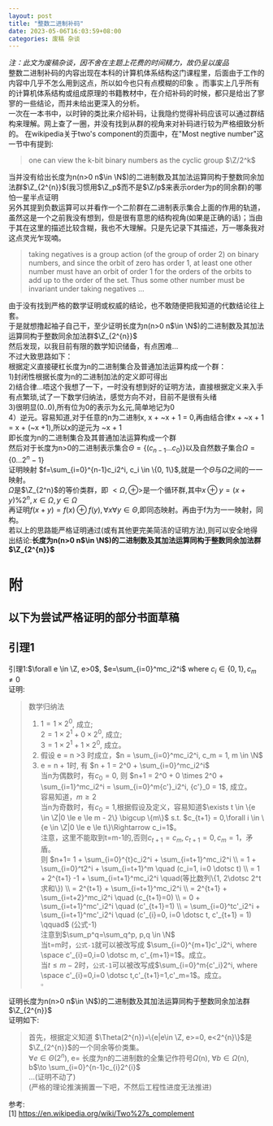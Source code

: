 ```yaml
---
layout: post
title: "整数二进制补码"
date: 2023-05-06T16:03:59+08:00
categories: 废稿 杂谈
---
```

*注：此文为废稿杂谈，因不舍在主题上花费的时间精力，故仍呈以废品*  
整数二进制补码的内容出现在本科的计算机体系结构这门课程里，后面由于工作的内容中几乎不怎么用到这点，所以如今也只有点模糊的印象
。而事实上几乎所有的计算机体系结构或组成原理的书籍教材中，在介绍补码的时候，都只是给出了寥寥的一些结论，而并未给出更深入的分析。  
一次在一本书中，以时钟的类比来介绍补码，让我隐约觉得补码应该可以通过群结构来理解。网上查了一圈，并没有找到从群的视角来对补码进行较为严格细致分析的。
在wikipedia关于two's component的页面中，在"Most negtive number"这一节中有提到:
>one can view the k-bit binary numbers as the cyclic group  $\Z/2^k$

当并没有给出长度为n(n>0 n$\in \N$)的二进制数及其加法运算同构于整数同余加法群$\Z_{2^{n}}$(我习惯用$\Z_p$而不是$\Z/p$来表示order为p的同余群)的哪怕一星半点证明  
另外其提到负数运算可以并看作一个二阶群在二进制表示集合上面的作用的轨道，虽然这是一个之前我没有想到，但是很有意思的结构视角(如果是正确的话)；当由于其在这里的描述比较含糊，我也不大理解。只是先记录下其描述，万一哪条我对这点灵光乍现喃。
>taking negatives is a group action (of the group of order 2) on binary numbers, and since the orbit of zero has order 1, at least one other number must have an orbit of order 1 for the orders of the orbits to add up to the order of the set. Thus some other number must be invariant under taking negatives ...

由于没有找到严格的数学证明或权威的结论，也不敢随便把我知道的代数结论往上套。  
于是就想撸起袖子自己干，至少证明长度为n(n>0 n$\in \N$)的二进制数及其加法运算同构于整数同余加法群$\Z_{2^{n}}$  
然后发现，以我目前有限的数学知识储备，有点困难...  
不过大致思路如下：  
根据定义直接硬杠长度为n的二进制集合及普通加法运算构成一个群：  
1)封闭性根据长度为n的二进制加法的定义即可得出  
2)结合律...唔这个我想了一下，一时没有想到好的证明方法，直接根据定义来入手有点繁琐,试了一下数学归纳法，感觉方向不对，目前不是很有头绪  
3)很明显(0..0),所有位为0的表示为幺元,简单地记为0  
4）逆元。容易知道,对于任意的n为二进制x, x + ~x + 1 = 0,再由结合律x + ~x + 1 = x + (~x +1),所以x的逆元为 ~x + 1  
即长度为n的二进制集合及其普通加法运算构成一个群  
然后对于长度为n>0的二进制表示集合$\Theta=\{(c_{n-1} \dotsc c_0)\}$以及自然数子集合$\Omega=\{0 \dotsc 2^n-1\}$  
证明映射 $f=\sum_{i=0}^{n-1}c_i2^i, c_i \in \{0, 1\}$,就是一个$\Theta$与$\Omega$之间的一一映射。  
$\Omega$是$\Z_{2^n}$的等价类群，即 $<\Omega, \oplus>$是一个循环群,其中$x \oplus y = (x+y) \% 2^n, x \in \Omega, y \in \Omega$  
再证明$f(x+y) = f(x) \oplus f(y), \forall x \forall y \in \Theta$,即同态映射。再由于f为为一一映射，同构。  
若以上的思路能严格证明通过(或有其他更完美简洁的证明方法),则可以安全地得出结论:**长度为n(n>0 n$\in \N$)的二进制数及其加法运算同构于整数同余加法群$\Z_{2^{n}}$**

# 附
## 以下为尝试严格证明的部分书面草稿
## 引理1
引理1:$\forall e \in \Z, e>0$, $e=\sum_{i=0}^mc_i2^i$ where $c_i \in \{0, 1\}, c_m \neq 0$  
证明:
> 数学归纳法  
>
> 1. $1=1 \times 2^0$, 成立;  
> $2 = 1 \times 2^1 + 0 \times 2^0$, 成立;  
> $3 = 1 \times 2^1 + 1 \times 2^0$, 成立。  
> 2. 假设 e = n >3 时成立，$n = \sum_{i=0}^mc_i2^i, c_m = 1, m \in \N$
> 3. e = n + 1时,
> 有 $n + 1 = 2^0 + \sum_{i=0}^mc_i2^i$  
> 当n为偶数时，有$c_0 = 0$, 则 $n+1 = 2^0 + 0 \times 2^0 + \sum_{i=1}^mc_i2^i = \sum_{i=0}^m{c'}_i2^i, {c'}_0 = 1$, 成立。  
> 容易知道，$m \ge 2$  
> 当n为奇数时，有$c_0 = 1$,根据假设及定义，容易知道$\exists t \in \{e \in \Z|0 \le e \le m - 2\} \bigcup \{m\}$ s.t. $c_{t+1} = 0,\forall i \in \{e \in \Z|0 \le e \le t\}\Rightarrow c_i=1$。  
> 注意，这里不能取到t=m-1的,否则$c_{t+1}=c_m, c_{t+1}=0, c_{m}=1$，矛盾。  
> 则 $n+1= 1 + \sum_{i=0}^{t}c_i2^i + \sum_{i=t+1}^mc_i2^i  \\
> = 1 + \sum_{i=0}^t2^i + \sum_{i=t+1}^m \quad (c_i=1, i=0 \dotsc t) \\
> = 1 + 2^{t+1} -1 + \sum_{i=t+1}^mc_i2^i \quad(等比数列\{1, 2\dotsc 2^t求和\}) \\
> = 2^{t+1} + \sum_{i=t+1}^mc_i2^i \\
> = 2^{t+1} + \sum_{i=t+2}^mc_i2^i \quad (c_{t+1}=0) \\
> = 0 + \sum_{i=t+1}^mc'_i2^i \quad (c'_{t+1}=1) \\
> = \sum_{i=0}^tc'_i2^i + \sum_{i=t+1}^mc'_i2^i \quad (c'_{i}=0, i=0 \dotsc t, c'_{t+1} = 1) \qquad$
> (公式-1)  
> 注意到$\sum_p^q=\sum_q^p, p,q \in \N$  
> 当t=m时，`公式-1`就可以被改写成 $\sum_{i=0}^{m+1}c'_i2^i, where \space c'_{i}=0,i=0 \dotsc m, c'_{m+1}=1$。成立。  
> 当$t \le m-2$时，`公式-1`可以被改写成$\sum_{i=0}^m{c'_i}2^i, where \space c'_{i}=0,i=0 \dotsc t,c'_{t+1}=1,c'_m=1$。成立。  
> $\square$

 
证明长度为n(n>0 n$\in \N$)的二进制数及其加法运算同构于整数同余加法群$\Z_{2^{n}}$  
证明如下:  
>首先，根据定义知道 $\Theta(2^{n})=\{e|e\in \Z, e>=0, e<2^{n}\}$是$\Z_{2^{n}}$的一个同余等价类集。  
$\forall e \in \Theta(2^{n})$, e=
长度为n的二进制数的全集记作符号$\Omega$(n), $\forall b \in \Omega$(n), b$\to \sum_{i=0}^{n-1}c_{i}2^{i}$  
$\dotsc$(证明不动了)  
(严格的理论推演搁置一下吧，不然后工程性进度无法推进)

参考:  
[1] https://en.wikipedia.org/wiki/Two%27s_complement